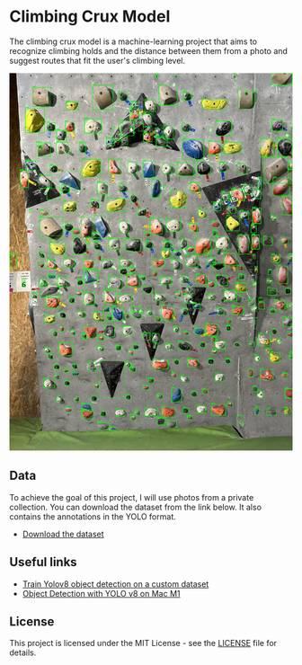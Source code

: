 # Climbing Crux Model

The climbing crux model is a machine-learning project that aims to recognize climbing holds and the distance between them from a photo and suggest routes that fit the user's climbing level.

![Climbing holds detection preview](./resources/climbing_holds_detection_preview.jpg)

## Data

To achieve the goal of this project, I will use photos from a private collection. You can download the dataset from the link below. It also contains the annotations in the YOLO format.

* [Download the dataset](https://drive.google.com/file/d/1JBzTWpQVjzBkB_mmd7ztzu2ifw78tLrx/view?usp=sharing)

## Useful links

* [Train Yolov8 object detection on a custom dataset](https://www.youtube.com/watch?v=m9fH9OWn8YM)
* [Object Detection with YOLO v8 on Mac M1](https://www.youtube.com/watch?v=kEcWUZ8unmc)

## License

This project is licensed under the MIT License - see the [LICENSE](LICENSE) file for details.
